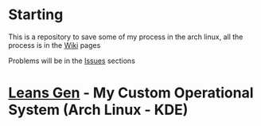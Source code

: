 # Starting

This is a repository to save some of my process in the arch linux, all the process is in the [Wiki](https://github.com/LeandroTheDev/arch_linux/wiki) pages


Problems will be in the [Issues](https://github.com/LeandroTheDev/arch_linux/issues) sections

# [Leans Gen](https://github.com/LeandroTheDev/arch_linux/tree/leansgen) - My Custom Operational System (Arch Linux - KDE)
